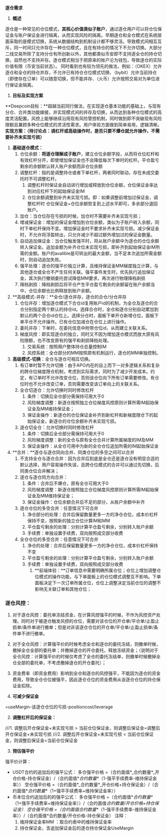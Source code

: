 **逐仓需求**

1. **概述**

逐仓是一种常见的仓位模式，**其核心价值类似子账户**，通过逐仓用户可以将仓位保证金与账户保证金进行隔离，从而实现风险的隔离。早期逐仓和全仓模式在系统层面采取的是模式切换，系统从数据结构到机制设计都不够灵活。导致模式间相互互斥，同一时间只允许存在一种仓位模式，且在有持仓的情况下不允许切换。大部分二线交易所除了支持分仓有所创新以外，其他都类似币安即不支持逐全仓的持仓切换，自然也不支持并存。逐仓模式相当于把原来的账户沦为钱包，导致逐仓的实际价值有限（币安当前状态）。
同时看到也有较为领先的做法，例如：（OKEX）允许逐仓和全仓的持仓并存，不允许已有持仓仓位模式切换、（bybit）允许当前持仓（即使存在订单）可以随意切换，但不能并存、（火币）允许按照交易对为单位进行保证金隔离。

1. **目标及实现方案**

**Deepcoin目标：**超越当前同行做法，在实现逐仓基本功能的基础上，与现有分仓、合并类功能嫁接，并实现模式间的并存及切换，从而达到各种仓位模式的高度灵活配置。风控上能够继续沿用现有风险管控机制，同时做到即不突破现有风险限额且兼顾多种仓位模式的灵活性需求。用户体验方面做到简单易用，逻辑清晰。
**实现方案：（**待讨论点：调杠杆或高级操作时，是否只要不爆仓就允许操作，不需要补齐未实现亏损**）**

1. **基础逐仓模式：**
   1. 仓位余额：**将逐仓理解成子账户**，建立仓位余额字段，从而将仓位杠杆和有效杠杆分开，即使增加保证金也不会降低每次下单时的杠杆。平仓盈亏剩余的余额默认转入账户余额而非仓位余额
   2. 调整杠杆：指的是调整持仓或者下单杠杆，两者同时联动，存在未成交委托时不可调整杠杆。
      1. 调整杠杆时保证金自动进行增加或释放到仓位余额，仓位保证金率达到对应杠杆下的起始保证金IM
      2. 仓位余额调整到补齐未实现亏损。即：如果调整前增加过保证金，调整杠杆时 仓位保证金+仓位余额恢复到上述水平即可，多余部分退回账户。
   3. 加仓：当仓位存在亏损的时候，加仓时不需要补齐未实现亏损；
   4. 增减保证金：增加的保证金增加到仓位余额，类似为子账户转入余额，同时下单杠杆保持不变。增加保证金时不要求补齐未实现亏损。减少保证金时，不允许将浮盈转出，只允许减少不超过额外增加过的保证金数量。
   5. 自动追加保证金：当仓位触发强平时，将从账户余额中为逐仓的仓位余额转入保证金。追加金额为补齐仓位未实现亏损，即补齐到起始保证金IM所需的金额。账户的avalible是可转出的最大金额，当不足本次追加所需金额时，则自动追加失败。
   6. 强平处理：逐仓的强平价独立计算，且维持保证金MM梯度独立计算，与其他逐仓或全仓不产生任何关联。强平事件发生时，优先执行追加保证金，其次执行撤销委托尝试降低MM要求，再次进行物理降档剥损
   7. 降档剥损：降档剥损后将平仓产生平仓盈亏剩余的余额留在账户余额当中，仓位余额也比例释放到账户余额。
2. **高级模式-并存：**全仓/逐仓并存，逐仓的合仓/分仓并存
   1. 仓位并存：增加逐仓模式下合仓id复用账户id的机制，为全仓及逐仓的合仓分别指定两个默认的持仓id。选择合仓时，全仓和逐仓分别自动累加到默认的两个合仓id仓位上。选择分仓时，面板下单开仓新增仓位，面板下单平仓不允许操作。已有仓位加减仓在仓位上进行操作。
   2. 委托并存：下单时，在委托信息中附带仓位id，从而建立关联关系。
   3. 梯度风控：即实现逐仓的独立，同时又不因为增加逐仓模式而放大原有风险限额，也不改变原有的强平和剥损降档处理。
      1. 交易系统：按照用户整体持仓总量控制IM
      2. 风控系统：全仓部分的MM按照原有机制运行，逐仓的MM单独控制。
3. **高级模式-切换**：全仓与逐仓可相互切换。
   1. 有订单时暂不允许切换：由于APO内在的自上而下一对多逻辑关系和复杂的跨仓位梯度限仓机制，考虑到实际需求，同时为了减少开发成本。约定，有订单时不允许改变仓位，否则该仓位向下所有订单需要修改。有仓位时也不允许改变订单，否则需要改变该订单向上的关联关系。
   2. 全仓切逐仓：允许切换时同时修改杠杆
      1. 条件：切换后全仓部分需保持可用大于0
      2. 风险梯度调整：新逐仓按照独立仓位梯度风控原则计算所需IM起始保证金及MM维持保证金；
      3. 保证金操作：新逐仓的仓位保证金补齐到新杠杆和新梯度限仓下的起始保证金，新逐仓的仓位余额补齐未实现亏损。
   3. 逐仓切全仓：允许切换时同时修改杠杆
      1. 条件：切换后全仓部分需保持可用大于0
      2. 风险梯度调整：新的全仓与原有全仓合并计算所属梯度的IM及MM
      3. 保证金操作：从全仓可用中为新的全仓仓位追加所需的IM起始保证金
4. **合并：**逐仓与逐仓同向合并、同类仓位的多空之间可以合并
   1. 不支持全仓与逐仓合并：因为合并后到底是全仓还是逐仓没有明显合适的默认选择，用户容易操作失误，且跨仓位模式的合并可以通过先切换，后同类仓位合并解决；
   2. 逐仓与逐仓同方向合并：
      1. 条件：合并后不爆仓，原有全仓可用大于0
      2. 风险梯度调整：新逐仓按照独立仓位梯度风控原则计算所需IM起始保证金及MM维持保证金；
      3. 保证金操作：仓位余额合并后不足的部分，从账户余额中补齐
   3. 逐仓仓位的多空合并：任意情况下可合并
      1. 净仓部分的处理：合并后保留数量更多一方的净仓仓位，成本价杠杆保持不变，按照新的独立仓位计算IM和MM
      2. 平仓盈亏剩余的处理：分别计算平仓盈亏剩余，分别转入账户余额 
      3. 手续费：单独设置手续费，双向按照成交部分收费
   4. 全仓仓位的多空合并：任意情况下可合并
      1. 净仓的处理：合并后保留数量更多一方的净仓仓位，成本价杠杆保持不变
      2. 平仓盈亏剩余的处理：分别计算平仓盈亏剩余，分别转入账户余额 
      3. 手续费：单独设置手续费，双向按照成交部分收费
            1. **前端体验：**订单信息中需要明确所属仓位；仓位上增加调整仓位模式的操作功能，与下单面板上的仓位模式调整互不影响。下单面板决定下一次订单所属仓位，仓位上调整决定当前仓位的调整不影响无关联订单和其他仓位；


### 逐仓风控：

1. 对于逐仓风控：委托单冻结资金，在计算风控强平的时候，不作为风控资产处理。同时对于被逐仓触发风控的仓位，需要对该仓位的开仓单/平仓单/止盈止损单/条件单进行撤单；但是对非该逐仓仓位的开仓单/平仓单/止盈止损单/条件单不进行撤单。
2. 对于全仓风控：计算强平价的时候考虑全仓和逐仓的委托冻结，则撤单时候，撤掉全仓全部的委托单；并撤掉逐仓的开仓委托，释放冻结资金；（说明对于全仓风控：计算强平价的时候仅考虑了全仓的委托冻结单，则撤单时候撤掉全仓全部的委托单，不考虑撤掉逐仓的开仓委托）；
3. 资金费率（即资金费用）影响到全仓和逐仓的风控强平，不能因为逐仓的资金费用，导致全仓仓位被强平，因此逐仓仓位的资金费用从该逐仓仓位的持仓保证金扣除。

1. **可减少保证金**

=useMargin-该逐仓仓位的亏损-positioncost/leverage

2. **调整杠杆后的保证金：**

///1. 调整后开仓保证金+未实现亏损 > 当前仓位保证金，则调整后保证金=调整后开仓保证金+未实现亏损
       ///2. 调整后开仓保证金+未实现亏损 < 当前仓位保证金，则调整后保证金=当前仓位保证金

3. **预估强平价**

强平价计算：

- USDT合约的追加后的强平公式：
多仓强平价格 =（合约面值*_合约数量*_开仓价格-持仓保证金）/（合约面值*_合约数量*_（1-强平手续费率-维持保证金率））
空仓强平价格 =（合约面值*_合约数量*_开仓价格+持仓保证金）/（合约面值*_合约数量*_（1+强平手续费率+维持保证金率））
- 币本位合约追加后的的强平公式：
多仓强平价格 =（合约面值*_合约数量*_（1+强平手续费率+维持保证金率））/（合约面值*合约数量/开仓价格+持仓保证金）
空仓强平价格 =（合约面值*_合约数量*_（1-强平手续费率-维持保证金率））/（合约面值*合约数量/开仓价格-持仓保证金）
注释： 
   1. 维持保证金率MM ：取合约表中的维持保证金率
   2. 持仓保证金，含追加保证金后的逐仓持仓保证金UseMargin
